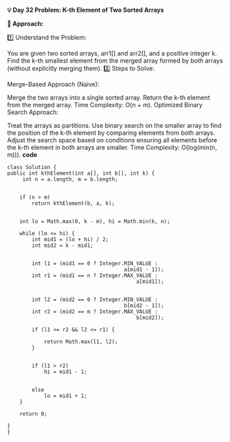 
**💡 Day 32 Problem: K-th Element of Two Sorted Arrays**

**🧠 Approach:**

1️⃣ Understand the Problem:

You are given two sorted arrays, arr1[] and arr2[], and a positive integer k.
Find the k-th smallest element from the merged array formed by both arrays (without explicitly merging them).
2️⃣ Steps to Solve:

Merge-Based Approach (Naive):

Merge the two arrays into a single sorted array.
Return the k-th element from the merged array.
Time Complexity: O(n + m).
Optimized Binary Search Approach:

Treat the arrays as partitions.
Use binary search on the smaller array to find the position of the k-th element by comparing elements from both arrays.
Adjust the search space based on conditions ensuring all elements before the k-th element in both arrays are smaller.
Time Complexity: O(log(min(n, m))).
**code**

    class Solution {
    public int kthElement(int a[], int b[], int k) {
         int n = a.length, m = b.length;

       
        if (n > m)
            return kthElement(b, a, k);

      
        int lo = Math.max(0, k - m), hi = Math.min(k, n);

        while (lo <= hi) {
            int mid1 = (lo + hi) / 2;
            int mid2 = k - mid1;

        
            int l1 = (mid1 == 0 ? Integer.MIN_VALUE : 
                                          a[mid1 - 1]);
            int r1 = (mid1 == n ? Integer.MAX_VALUE : 
                                              a[mid1]);

          
            int l2 = (mid2 == 0 ? Integer.MIN_VALUE : 
                                          b[mid2 - 1]);
            int r2 = (mid2 == m ? Integer.MAX_VALUE :
                                              b[mid2]);

            if (l1 <= r2 && l2 <= r1) {
               
                return Math.max(l1, l2);
            }

        
            if (l1 > r2)
                hi = mid1 - 1;

        
            else
                lo = mid1 + 1;
        }

        return 0;

    }
    }
